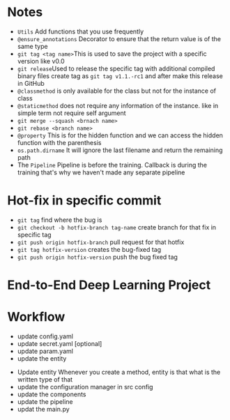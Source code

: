 # Notes
- `Utils` Add functions that you use frequently  
- `@ensure_annotations` Decorator to ensure that the return value is of the same type
- `git tag <tag name>`This is used to save the project with a specific version like v0.0
- `git release`Used to release the specific tag with additional compiled binary files  create tag as `git tag v1.1.-rc1` and after make this release in GitHub 
- `@classmethod` is only available for the class but not for the instance of class
- `@staticmethod` does not require any information of the instance. like in simple term not require self argument
- `git merge --squash <brnach name>`
- `git rebase <branch name>`
- `@property` This is for the hidden function and we can access the hidden function with the parenthesis 
- `os.path.dirname` It will ignore the last filename and return the remaining path
- The `Pipeline` Pipeline is before the training. Callback is during the training that's why we haven't made any separate pipeline
# Hot-fix in specific commit
- `git tag` find where the bug is
- `git checkout -b hotfix-branch tag-name` create branch for that fix in specific tag 
- `git push origin hotfix-branch` pull request for that hotfix
- `git tag hotfix-version` creates the bug-fixed tag
- `git push origin hotfix-version` push the bug fixed tag


# End-to-End Deep Learning Project

# Workflow
- update config.yaml
- update secret.yaml [optional]
- update param.yaml 
- update the entity
<!-- update Model parameters -->
- Update entity
Whenever you create a method, entity is that what is the written type of that 
- update the configuration manager in src  config
- update the components
- update the pipeline
- updat the main.py
